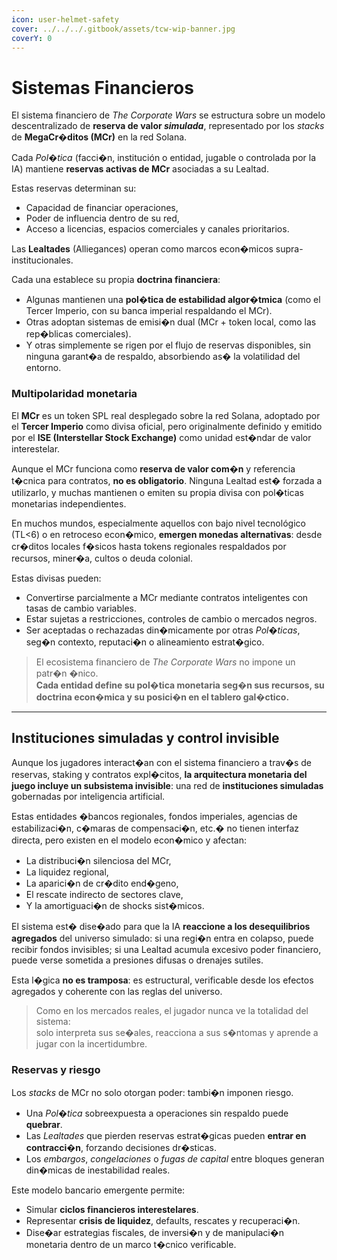 ```yaml
---
icon: user-helmet-safety
cover: ../../../.gitbook/assets/tcw-wip-banner.jpg
coverY: 0
---
```


# Sistemas Financieros

El sistema financiero de _The Corporate Wars_ se estructura sobre un modelo descentralizado de **reserva de valor&#x20;**_**simulada**_, representado por los _stacks_ de **MegaCr�ditos (MCr)** en la red Solana.

Cada _Pol�tica_ (facci�n, institución o entidad, jugable o controlada por la IA) mantiene **reservas activas de MCr** asociadas a su Lealtad.

Estas reservas determinan su:

* Capacidad de financiar operaciones,
* Poder de influencia dentro de su red,
* Acceso a licencias, espacios comerciales y canales prioritarios.

Las **Lealtades** (Alliegances) operan como marcos econ�micos supra-institucionales.

Cada una establece su propia **doctrina financiera**:

* Algunas mantienen una **pol�tica de estabilidad algor�tmica** (como el Tercer Imperio, con su banca imperial respaldando el MCr).
* Otras adoptan sistemas de emisi�n dual (MCr + token local, como las rep�blicas comerciales).
* Y otras simplemente se rigen por el flujo de reservas disponibles, sin ninguna garant�a de respaldo, absorbiendo as� la volatilidad del entorno.

### Multipolaridad monetaria

El **MCr** es un token SPL real desplegado sobre la red Solana, adoptado por el **Tercer Imperio** como divisa oficial, pero originalmente definido y emitido por el **ISE (Interstellar Stock Exchange)** como unidad est�ndar de valor interestelar.

Aunque el MCr funciona como **reserva de valor com�n** y referencia t�cnica para contratos, **no es obligatorio**. Ninguna Lealtad est� forzada a utilizarlo, y muchas mantienen o emiten su propia divisa con pol�ticas monetarias independientes.

En muchos mundos, especialmente aquellos con bajo nivel tecnológico (TL<6) o en retroceso econ�mico, **emergen monedas alternativas**: desde cr�ditos locales f�sicos hasta tokens regionales respaldados por recursos, miner�a, cultos o deuda colonial.

Estas divisas pueden:

* Convertirse parcialmente a MCr mediante contratos inteligentes con tasas de cambio variables.
* Estar sujetas a restricciones, controles de cambio o mercados negros.
* Ser aceptadas o rechazadas din�micamente por otras _Pol�ticas_, seg�n contexto, reputaci�n o alineamiento estrat�gico.

> El ecosistema financiero de _The Corporate Wars_ no impone un patr�n �nico.\
> **Cada entidad define su pol�tica monetaria seg�n sus recursos, su doctrina econ�mica y su posici�n en el tablero gal�ctico.**

***

## Instituciones simuladas y control invisible

Aunque los jugadores interact�an con el sistema financiero a trav�s de reservas, staking y contratos expl�citos, **la arquitectura monetaria del juego incluye un subsistema invisible**: una red de **instituciones simuladas** gobernadas por inteligencia artificial.

Estas entidades �bancos regionales, fondos imperiales, agencias de estabilizaci�n, c�maras de compensaci�n, etc.� no tienen interfaz directa, pero existen en el modelo econ�mico y afectan:

* La distribuci�n silenciosa del MCr,
* La liquidez regional,
* La aparici�n de cr�dito end�geno,
* El rescate indirecto de sectores clave,
* Y la amortiguaci�n de shocks sist�micos.

El sistema est� dise�ado para que la IA **reaccione a los desequilibrios agregados** del universo simulado: si una regi�n entra en colapso, puede recibir fondos invisibles; si una Lealtad acumula excesivo poder financiero, puede verse sometida a presiones difusas o drenajes sutiles.

Esta l�gica **no es tramposa**: es estructural, verificable desde los efectos agregados y coherente con las reglas del universo.

> Como en los mercados reales, el jugador nunca ve la totalidad del sistema:\
> solo interpreta sus se�ales, reacciona a sus s�ntomas y aprende a jugar con la incertidumbre.

### Reservas y riesgo

Los _stacks_ de MCr no solo otorgan poder: tambi�n imponen riesgo.

* Una _Pol�tica_ sobreexpuesta a operaciones sin respaldo puede **quebrar**.
* Las _Lealtades_ que pierden reservas estrat�gicas pueden **entrar en contracci�n**, forzando decisiones dr�sticas.
* Los _embargos_, _congelaciones_ o _fugas de capital_ entre bloques generan din�micas de inestabilidad reales.

Este modelo bancario emergente permite:

* Simular **ciclos financieros interestelares**.
* Representar **crisis de liquidez**, defaults, rescates y recuperaci�n.
* Dise�ar estrategias fiscales, de inversi�n y de manipulaci�n monetaria dentro de un marco t�cnico verificable.
